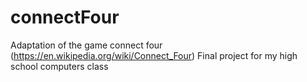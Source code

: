 # connectFour
Adaptation of the game connect four (https://en.wikipedia.org/wiki/Connect_Four)
Final project for my high school computers class
